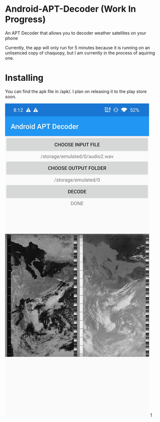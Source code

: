 # Android-APT-Decoder (Work In Progress)
An APT Decoder that allows you to decoder weather satellites on your phone

Currently, the app will only run for 5 minutes because it is running on an unlisenced copy of chaquopy, but I am currently in the process of aquiring one.

# Installing
You can find the apk file in /apk/. I plan on releasing it to the play store soon.

![](https://github.com/Blobtoe/Android-APT-Decoder/blob/master/Screenshot_2.jpg)
1[](https://github.com/Blobtoe/Android-APT-Decoder/blob/master/Screenshot_1.jpg)
